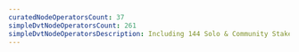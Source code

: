 ```yaml
---
curatedNodeOperatorsCount: 37
simpleDvtNodeOperatorsCount: 261
simpleDvtNodeOperatorsDescription: Including 144 Solo & Community Stakers
---
```

